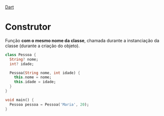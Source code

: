 [Dart](https://github.com/leofds/flutter-class/blob/master/dart/dart.md)

# Construtor

Função **com o mesmo nome da classe**, chamada durante a instanciação da classe (durante a criação do objeto).

```dart
class Pessoa {
  String? nome;
  int? idade;

  Pessoa(String nome, int idade) {
    this.nome = nome;
    this.idade = idade;
  }
}
```

```dart
void main() {
  Pessoa pessoa = Pessoa('Maria', 20);
}
```
